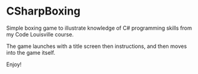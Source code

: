 # CSharpBoxing

Simple boxing game to illustrate knowledge of C# programming skills from my Code Louisville course.

The game launches with a title screen then instructions, and then moves into the game itself.

Enjoy!
